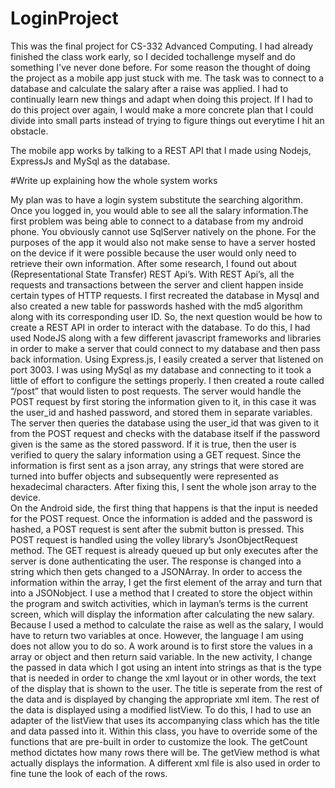 
# LoginProject

This was the final project for CS-332 Advanced Computing. I had already finished the class work early, so I decided tochallenge myself and do something I've never done before. For some reason the thought of doing the project as a mobile app just stuck with me. The task was to connect to a database and calculate the salary after a raise was applied. I had to continually learn new things and adapt when doing this project. If I had to do this project over again, I would make a more concrete plan that I could divide into small parts instead of trying to figure things out everytime I hit an obstacle.





The mobile app works by talking to a REST API that I made using Nodejs, ExpressJs and MySql as the database.




#Write up explaining how the whole system works


My plan was to have a login system substitute the searching algorithm. Once you logged in, you would able to see all the salary information.The first problem was being able to connect to a database from my android phone. You obviously cannot use SqlServer natively on the phone. For the purposes of the app it would also not make sense to have a server hosted on the device if it were possible because the user would only need to retrieve their own information. After some research, I found out about (Representational State Transfer) REST Api’s. With REST Api’s, all the requests and transactions between the server and client happen inside certain types of HTTP requests. I first recreated the database in Mysql and also created a new table for passwords hashed with the md5 algorithm along with its corresponding user ID. So, the next question would be how to create a REST API in order to interact with the database.
    To do this, I had used NodeJS along with a few different javascript frameworks and libraries in order to make a server that could connect to my database and then pass back information. Using Express.js, I easily created a server that listened on port 3003. I was using MySql as my database and connecting to it took a little of effort to configure the settings properly. I then created a route called “/post” that would listen to post requests. The server would handle the POST request by first storing the information given to it, in this case it was the user_id and hashed password, and stored them in separate variables. The server then queries the database using the user_id that was given to it from the POST request and checks with the database itself if the password given is the same as the stored password. If it is true, then the user is verified to query the salary information using a GET request. Since the information is first sent as a json array, any strings that were stored are turned into buffer objects and subsequently were represented as hexadecimal characters. After fixing this, I sent the whole json array to the device.  
    On the Android side, the first thing that happens is that the input is needed for the POST request. Once the information is added and the password is hashed, a POST request is sent after the submit button is pressed. This POST request is handled using the volley library’s JsonObjectRequest method. The GET request is already queued up but only executes after the server is done authenticating the user. The response is changed into a string which then gets changed to a JSONArray. In order to access the information within the array, I get the first element of the array and turn that into a JSONobject. I use a method that I created to store the object within the program and switch activities, which in layman’s terms is the current screen, which will display the information after calculating the new salary. Because I used a method to calculate the raise as well as the salary, I would have to return two variables at once. However, the language I am using does not allow you to do so. A work around is to first store the values in a array or object and then return said variable.
    In the new activity, I change the passed in data which I got using an intent into strings as that is the type that is needed in order to change the xml layout or in other words, the text of the display that is shown to the user. The title is seperate from the rest of the data and is displayed by changing the appropriate xml item. The rest of the data is displayed using a modified listView. To do this, I had to use an adapter of the listView that uses its accompanying class which has the title and data passed into it. Within this class, you have to override some of the functions that are pre-built in order to customize the look. The getCount method dictates how many rows there will be. The getView method is what actually displays the information. A different xml file is also used in order to fine tune the look of each of the rows.
    


